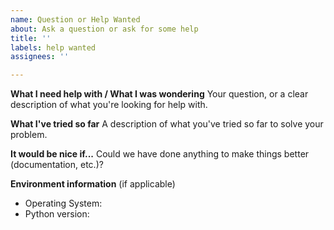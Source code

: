 ```yaml
---
name: Question or Help Wanted
about: Ask a question or ask for some help
title: ''
labels: help wanted
assignees: ''

---
```


**What I need help with / What I was wondering**
Your question, or a clear description of what you're looking for help with.

**What I've tried so far**
A description of what you've tried so far to solve your problem.

**It would be nice if...**
Could we have done anything to make things better (documentation, etc.)?

**Environment information**
(if applicable)
* Operating System: <os>
* Python version: <version>